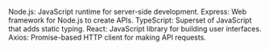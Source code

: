 
Node.js: JavaScript runtime for server-side development.
Express: Web framework for Node.js to create APIs.
TypeScript: Superset of JavaScript that adds static typing.
React: JavaScript library for building user interfaces.
Axios: Promise-based HTTP client for making API requests.
